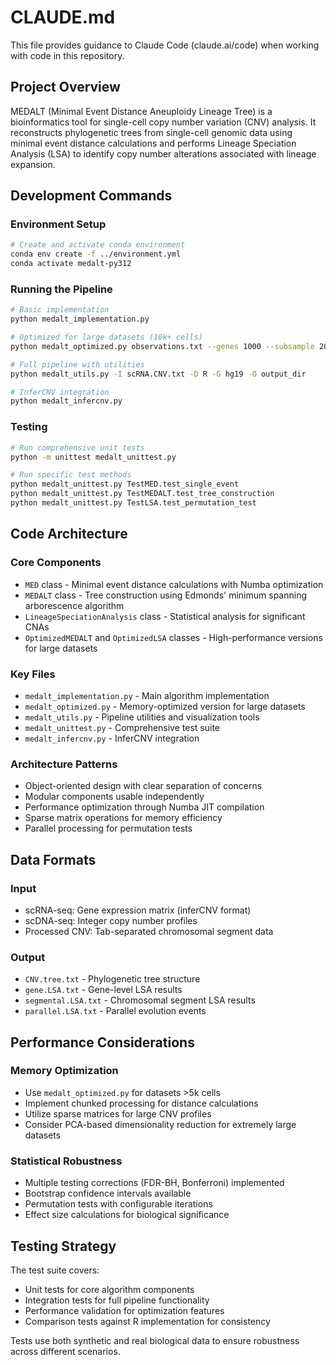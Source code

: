 # CLAUDE.md

This file provides guidance to Claude Code (claude.ai/code) when working with code in this repository.

## Project Overview

MEDALT (Minimal Event Distance Aneuploidy Lineage Tree) is a bioinformatics tool for single-cell copy number variation (CNV) analysis. It reconstructs phylogenetic trees from single-cell genomic data using minimal event distance calculations and performs Lineage Speciation Analysis (LSA) to identify copy number alterations associated with lineage expansion.

## Development Commands

### Environment Setup
```bash
# Create and activate conda environment
conda env create -f ../environment.yml
conda activate medalt-py312
```

### Running the Pipeline
```bash
# Basic implementation
python medalt_implementation.py

# Optimized for large datasets (10k+ cells)
python medalt_optimized.py observations.txt --genes 1000 --subsample 2000

# Full pipeline with utilities
python medalt_utils.py -I scRNA.CNV.txt -D R -G hg19 -O output_dir

# InferCNV integration
python medalt_infercnv.py
```

### Testing
```bash
# Run comprehensive unit tests
python -m unittest medalt_unittest.py

# Run specific test methods
python medalt_unittest.py TestMED.test_single_event
python medalt_unittest.py TestMEDALT.test_tree_construction
python medalt_unittest.py TestLSA.test_permutation_test
```

## Code Architecture

### Core Components
- `MED` class - Minimal event distance calculations with Numba optimization
- `MEDALT` class - Tree construction using Edmonds' minimum spanning arborescence algorithm
- `LineageSpeciationAnalysis` class - Statistical analysis for significant CNAs
- `OptimizedMEDALT` and `OptimizedLSA` classes - High-performance versions for large datasets

### Key Files
- `medalt_implementation.py` - Main algorithm implementation
- `medalt_optimized.py` - Memory-optimized version for large datasets
- `medalt_utils.py` - Pipeline utilities and visualization tools
- `medalt_unittest.py` - Comprehensive test suite
- `medalt_infercnv.py` - InferCNV integration

### Architecture Patterns
- Object-oriented design with clear separation of concerns
- Modular components usable independently
- Performance optimization through Numba JIT compilation
- Sparse matrix operations for memory efficiency
- Parallel processing for permutation tests

## Data Formats

### Input
- scRNA-seq: Gene expression matrix (inferCNV format)
- scDNA-seq: Integer copy number profiles
- Processed CNV: Tab-separated chromosomal segment data

### Output
- `CNV.tree.txt` - Phylogenetic tree structure
- `gene.LSA.txt` - Gene-level LSA results
- `segmental.LSA.txt` - Chromosomal segment LSA results
- `parallel.LSA.txt` - Parallel evolution events

## Performance Considerations

### Memory Optimization
- Use `medalt_optimized.py` for datasets >5k cells
- Implement chunked processing for distance calculations
- Utilize sparse matrices for large CNV profiles
- Consider PCA-based dimensionality reduction for extremely large datasets

### Statistical Robustness
- Multiple testing corrections (FDR-BH, Bonferroni) implemented
- Bootstrap confidence intervals available
- Permutation tests with configurable iterations
- Effect size calculations for biological significance

## Testing Strategy

The test suite covers:
- Unit tests for core algorithm components
- Integration tests for full pipeline functionality
- Performance validation for optimization features
- Comparison tests against R implementation for consistency

Tests use both synthetic and real biological data to ensure robustness across different scenarios.